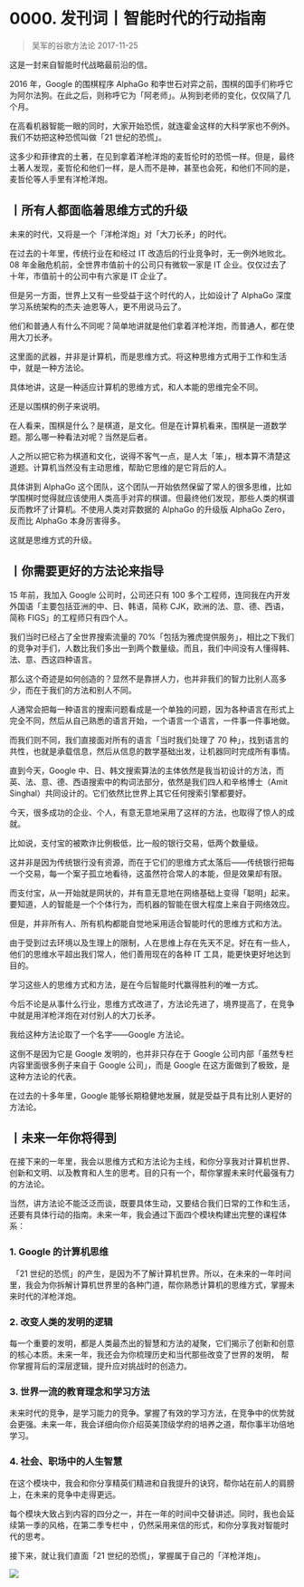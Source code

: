 # 0000. 发刊词丨智能时代的行动指南
> 吴军的谷歌方法论
2017-11-25

这是一封来自智能时代战略最前沿的信。

2016 年，Google 的围棋程序 AlphaGo 和李世石对弈之前，围棋的国手们称呼它为阿尔法狗。在此之后，则称呼它为「阿老师」。从狗到老师的变化，仅仅隔了几个月。

在高看机器智能一眼的同时，大家开始恐慌，就连霍金这样的大科学家也不例外。我们不妨把这种恐慌叫做「21 世纪的恐慌」。

这多少和菲律宾的土著，在见到拿着洋枪洋炮的麦哲伦时的恐慌一样。但是，最终土著人发现，麦哲伦和他们一样，是人而不是神，甚至也会死，和他们不同的是，麦哲伦等人手里有洋枪洋炮。

## 丨所有人都面临着思维方式的升级

未来的时代，又将是一个「洋枪洋炮」对「大刀长矛」的时代。

在过去的十年里，传统行业在和经过 IT 改造后的行业竞争时，无一例外地败北。08 年金融危机前，全世界市值前十的公司只有微软一家是 IT 企业。仅仅过去了十年，市值前十的公司中有六家是 IT 企业了。

但是另一方面，世界上又有一些受益于这个时代的人，比如设计了 AlphaGo 深度学习系统架构的杰夫∙迪恩等人，更不用说马云了。

他们和普通人有什么不同呢？简单地讲就是他们拿着洋枪洋炮，而普通人，都在使用大刀长矛。

这里面的武器，并非是计算机，而是思维方式。将这种思维方式用于工作和生活中，就是一种方法论。

具体地讲，这是一种适应计算机的思维方式，和人本能的思维完全不同。

还是以围棋的例子来说明。

在人看来，围棋是什么？是棋道，是文化。但是在计算机看来，围棋是一道数学题。那么哪一种看法对呢？当然是后者。

人之所以把它称为棋道和文化，说得不客气一点，是人太「笨」，根本算不清楚这道题。计算机当然没有主动思维，帮助它思维的是它背后的人。

具体讲到 AlphaGo 这个团队，这个团队一开始依然保留了常人的很多思维，比如学围棋时觉得就应该使用人类高手对弈的棋谱。但最终他们发现，那些人类的棋谱反而教坏了计算机。不使用人类对弈数据的 AlphaGo 的升级版 AlphaGo Zero，反而比 AlphaGo 本身厉害得多。

这就是思维方式的升级。

## 丨你需要更好的方法论来指导
15 年前，我加入 Google 公司时，公司还只有 100 多个工程师，连同我在内开发外国语「主要包括亚洲的中、日、韩语，简称 CJK，欧洲的法、意、德、西语，简称 FIGS」的工程师只有四个人。

我们当时已经占了全世界搜索流量的 70%「包括为雅虎提供服务」，相比之下我们的竞争对手们，人数比我们多出一到两个数量级。而且，我们中间没有人懂得韩、法、意、西这四种语言。

那么这个奇迹是如何创造的？显然不是靠拼人力，也并非我们的智力比别人高多少，而在于我们的方法和别人不同。

人通常会把每一种语言的搜索问题看成是一个单独的问题，因为各种语言在形式上完全不同，然后从自己熟悉的语言开始，一个语言一个语言，一件事一件事地做。

而我们则不同，我们直接面对所有的语言「当时我们处理了 70 种」，找到语言的共性，也就是承载信息，然后从信息的数学基础出发，让机器同时完成所有事情。

直到今天，Google 中、日、韩文搜索算法的主体依然是我当初设计的方法，而英、法、意、德、西语搜索中的构词法部分，依然是我们四人和辛格博士（Amit Singhal）共同设计的。它们依然比世界上其它任何搜索引擎都要好。

今天，很多成功的企业、个人，有意无意地采用了这样的方法，也取得了惊人的成就。

比如说，支付宝的被欺诈比例极低，比一般的银行交易，低两个数量级。

这并非是因为传统银行没有资源，而在于它们的思维方式太落后——传统银行把每一个交易，每一个案子孤立地看待，这虽然符合常人的本能，但是效果却有限。

而支付宝，从一开始就是网状的，并有意无意地在网络基础上变得「聪明」起来。要知道，人的智能是一个个体行为，而机器的智能在很大程度上来自于网络效应。

但是，并非所有人、所有机构都能自觉地采用适合智能时代的思维方式和方法。

由于受到过去环境以及生理上的限制，人在思维上存在先天不足。好在有一些人，他们的思维水平超出我们常人，他们善用现在的各种 IT 工具，能更快更好地达到目的。

学习这些人的思维方式和方法，是在今后智能时代赢得胜利的唯一方式。

今后不论是从事什么行业，思维方式改进了，方法论先进了，境界提高了，在竞争中就是用洋枪洋炮在对付别人的大刀长矛。

我给这种方法论取了一个名字——Google 方法论。

这倒不是因为它是 Google 发明的，也并非只存在于 Google 公司内部「虽然专栏内容里面很多例子来自于 Google 公司」，而是 Google 在这方面做到了极致，是这种方法论的代表。

在过去的十多年里，Google 能够长期稳健地发展，就是受益于具有比别人更好的方法论。

## 丨未来一年你将得到

在接下来的一年里，我会以思维方式和方法论为主线，和你分享我对计算机世界、创新和文明、以及教育和人生的思考。目的只有一个，帮你掌握未来时代最强有力的方法论。

当然，讲方法论不能泛泛而谈，既要具体生动，又要结合我们日常的工作和生活，还要有具体行动的指南。未来一年，我会通过下面四个模块构建出完整的课程体系：

### 1. Google 的计算机思维

 「21 世纪的恐慌」的产生，是因为不了解计算机世界。所以，在未来的一年时间里，我会为你拆解计算机世界里的各种门道，帮你熟悉计算机的思维方式，掌握未来时代的洋枪洋炮。
 
### 2. 改变人类的发明的逻辑

每一个重要的发明，都是人类最杰出的智慧和方法的凝聚，它们揭示了创新和创意的核心本质。未来一年，我还会为你梳理历史和当代那些改变了世界的发明， 帮你掌握背后的深层逻辑，提升应对挑战时的创造力。

### 3. 世界一流的教育理念和学习方法

未来时代的竞争，是学习能力的竞争。掌握了有效的学习方法，在竞争中的优势就会更强。未来一年，我会详细向你介绍英美顶级学府的培养之道，帮你事半功倍地学习。

### 4. 社会、职场中的人生智慧

在这个模块中，我会和你分享精英们精进和自我提升的诀窍，帮你站在前人的肩膀上，在未来的竞争中走得更远。

每个模块大致占到内容的四分之一，并在一年的时间中交替讲述。同时，我也会延续第一季的风格，在第二季专栏中 ，仍然采用来信的形式，和你分享我对智能时代的思考。

接下来，就让我们直面「21 世纪的恐慌」，掌握属于自己的「洋枪洋炮」。

![](https://raw.githubusercontent.com/dalong0514/selfstudy/master/图片链接/吴军/2018001.jpg)


